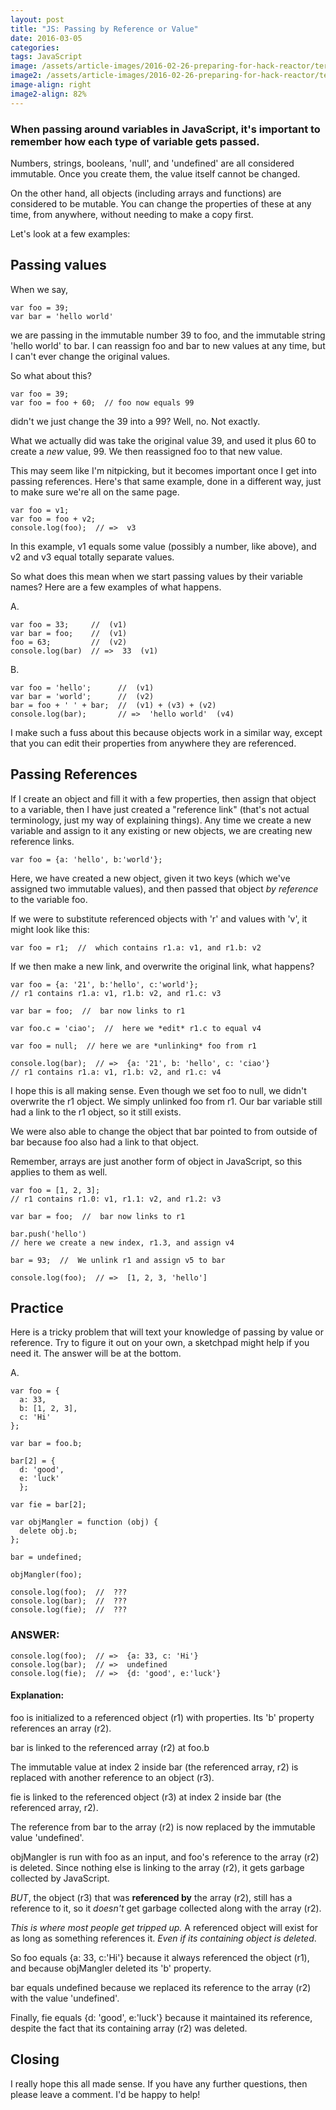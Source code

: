 ```yaml
---
layout: post
title: "JS: Passing by Reference or Value"
date: 2016-03-05
categories: 
tags: JavaScript
image: /assets/article-images/2016-02-26-preparing-for-hack-reactor/terminal-sublime-blurred.jpg
image2: /assets/article-images/2016-02-26-preparing-for-hack-reactor/terminal-sublime-blurred-mobile.jpg
image-align: right
image2-align: 82%
---
```


### When passing around variables in JavaScript, it's important to remember how each type of variable gets passed. 

Numbers, strings, booleans, 'null', and 'undefined' are all considered immutable. Once you create them, the value itself cannot be changed. 

On the other hand, all objects (including arrays and functions) are considered to be mutable. You can change the properties of these at any time, from anywhere, without needing to make a copy first.

Let's look at a few examples:

## Passing values

When we say,

    var foo = 39;
    var bar = 'hello world'

we are passing in the immutable number 39 to foo, and the immutable string 'hello world' to bar. I can reassign foo and bar to new values at any time, but I can't ever change the original values.

So what about this?

    var foo = 39;
    var foo = foo + 60;  // foo now equals 99

didn't we just change the 39 into a 99? Well, no. Not exactly.

What we actually did was take the original value 39, and used it plus 60 to create a *new* value, 99. We then reassigned foo to that new value.

This may seem like I'm nitpicking, but it becomes important once I get into passing references. Here's that same example, done in a different way, just to make sure we're all on the same page.

    var foo = v1;
    var foo = foo + v2;
    console.log(foo);  // =>  v3

In this example, v1 equals some value (possibly a number, like above), and v2 and v3 equal totally separate values.

So what does this mean when we start passing values by their variable names? Here are a few examples of what happens.

A.

    var foo = 33;     //  (v1)
    var bar = foo;    //  (v1)
    foo = 63;         //  (v2)
    console.log(bar)  // =>  33  (v1)

B.

    var foo = 'hello';      //  (v1)
    var bar = 'world';      //  (v2)
    bar = foo + ' ' + bar;  //  (v1) + (v3) + (v2)
    console.log(bar);       // =>  'hello world'  (v4)
    
I make such a fuss about this because objects work in a similar way, except that you can edit their properties from anywhere they are referenced.

## Passing References

If I create an object and fill it with a few properties, then assign that object to a variable, then I have just created a "reference link" (that's not actual terminology, just my way of explaining things). Any time we create a new variable and assign to it any existing or new objects, we are creating new reference links.

    var foo = {a: 'hello', b:'world'};
    
Here, we have created a new object, given it two keys (which we've assigned two immutable values), and then passed that object *by reference* to the variable foo.

If we were to substitute referenced objects with 'r' and values with 'v', it might look like this:

    var foo = r1;  //  which contains r1.a: v1, and r1.b: v2
    
If we then make a new link, and overwrite the original link, what happens?

    var foo = {a: '21', b:'hello', c:'world'};
    // r1 contains r1.a: v1, r1.b: v2, and r1.c: v3
    
    var bar = foo;  //  bar now links to r1
    
    var foo.c = 'ciao';  //  here we *edit* r1.c to equal v4
    
    var foo = null;  // here we are *unlinking* foo from r1
    
    console.log(bar);  // =>  {a: '21', b: 'hello', c: 'ciao'}
    // r1 contains r1.a: v1, r1.b: v2, and r1.c: v4

I hope this is all making sense. Even though we set foo to null, we didn't overwrite the r1 object. We simply unlinked foo from r1. Our bar variable still had a link to the r1 object, so it still exists.

We were also able to change the object that bar pointed to from outside of bar because foo also had a link to that object.

Remember, arrays are just another form of object in JavaScript, so this applies to them as well.

    var foo = [1, 2, 3];
    // r1 contains r1.0: v1, r1.1: v2, and r1.2: v3
    
    var bar = foo;  //  bar now links to r1
    
    bar.push('hello')
    // here we create a new index, r1.3, and assign v4
    
    bar = 93;  //  We unlink r1 and assign v5 to bar
    
    console.log(foo);  // =>  [1, 2, 3, 'hello']

## Practice

Here is a tricky problem that will text your knowledge of passing by value or reference. Try to figure it out on your own, a sketchpad might help if you need it. The answer will be at the bottom.

A.  

    var foo = {
      a: 33, 
      b: [1, 2, 3],
      c: 'Hi'
    };
    
    var bar = foo.b;
    
    bar[2] = {
      d: 'good',
      e: 'luck'
      };
    
    var fie = bar[2];
    
    var objMangler = function (obj) {
      delete obj.b;
    };
    
    bar = undefined;
    
    objMangler(foo);
    
    console.log(foo);  //  ???
    console.log(bar);  //  ???
    console.log(fie);  //  ???
    

### ANSWER: 

    console.log(foo);  // =>  {a: 33, c: 'Hi'}
    console.log(bar);  // =>  undefined
    console.log(fie);  // =>  {d: 'good', e:'luck'}


#### Explanation:

foo is initialized to a referenced object (r1) with properties. Its 'b' property references an array (r2).

bar is linked to the referenced array (r2) at foo.b

The immutable value at index 2 inside bar (the referenced array, r2) is replaced with another reference to an object (r3).

fie is linked to the referenced object (r3) at index 2 inside bar (the referenced array, r2).

The reference from bar to the array (r2) is now replaced by the immutable value 'undefined'.

objMangler is run with foo as an input, and foo's reference to the array (r2) is deleted. Since nothing else is linking to the array (r2), it gets garbage collected by JavaScript.

*BUT*, the object (r3) that was **referenced by** the array (r2), still has a reference to it, so it *doesn't* get garbage collected along with the array (r2).

*This is where most people get tripped up.* A referenced object will exist for as long as something references it. *Even if its containing object is deleted*.

So foo equals {a: 33, c:'Hi'} because it always referenced the object (r1), and because objMangler deleted its 'b' property.

bar equals undefined because we replaced its reference to the array (r2) with the value 'undefined'.

Finally, fie equals {d: 'good', e:'luck'} because it maintained its reference, despite the fact that its containing array (r2) was deleted.


## Closing

I really hope this all made sense. If you have any further questions, then please leave a comment. I'd be happy to help!
